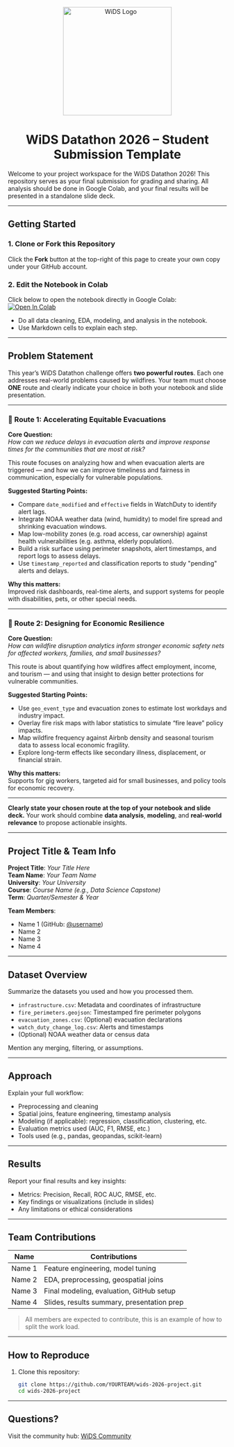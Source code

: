 <p align="center">
  <img src="https://www.widsworldwide.org/wp-content/uploads/2023/05/WiDS_logo_nav.png" alt="WiDS Logo" width="250"/>
</p>

<h1 align="center">WiDS Datathon 2026 – Student Submission Template</h1>

Welcome to your project workspace for the WiDS Datathon 2026! This repository serves as your final submission for grading and sharing. All analysis should be done in Google Colab, and your final results will be presented in a standalone slide deck.

---

## Getting Started

### 1. Clone or Fork this Repository
Click the **Fork** button at the top-right of this page to create your own copy under your GitHub account.

### 2. Edit the Notebook in Colab  
Click below to open the notebook directly in Google Colab:  
[![Open In Colab](https://colab.research.google.com/assets/colab-badge.svg)](notebook.ipynb)

- Do all data cleaning, EDA, modeling, and analysis in the notebook.  
- Use Markdown cells to explain each step.

---

## Problem Statement

This year’s WiDS Datathon challenge offers **two powerful routes**. Each one addresses real-world problems caused by wildfires. Your team must choose **ONE** route and clearly indicate your choice in both your notebook and slide presentation.

---

### 🔹 Route 1: Accelerating Equitable Evacuations

**Core Question:**  
*How can we reduce delays in evacuation alerts and improve response times for the communities that are most at risk?*

This route focuses on analyzing how and when evacuation alerts are triggered — and how we can improve timeliness and fairness in communication, especially for vulnerable populations.

**Suggested Starting Points:**
- Compare `date_modified` and `effective` fields in WatchDuty to identify alert lags.
- Integrate NOAA weather data (wind, humidity) to model fire spread and shrinking evacuation windows.
- Map low-mobility zones (e.g. road access, car ownership) against health vulnerabilities (e.g. asthma, elderly population).
- Build a risk surface using perimeter snapshots, alert timestamps, and report logs to assess delays.
- Use `timestamp_reported` and classification reports to study "pending" alerts and delays.

**Why this matters:**  
Improved risk dashboards, real-time alerts, and support systems for people with disabilities, pets, or other special needs.

---

### 🔹 Route 2: Designing for Economic Resilience

**Core Question:**  
*How can wildfire disruption analytics inform stronger economic safety nets for affected workers, families, and small businesses?*

This route is about quantifying how wildfires affect employment, income, and tourism — and using that insight to design better protections for vulnerable communities.

**Suggested Starting Points:**
- Use `geo_event_type` and evacuation zones to estimate lost workdays and industry impact.
- Overlay fire risk maps with labor statistics to simulate “fire leave” policy impacts.
- Map wildfire frequency against Airbnb density and seasonal tourism data to assess local economic fragility.
- Explore long-term effects like secondary illness, displacement, or financial strain.

**Why this matters:**  
Supports for gig workers, targeted aid for small businesses, and policy tools for economic recovery.

---

**Clearly state your chosen route at the top of your notebook and slide deck.** Your work should combine **data analysis**, **modeling**, and **real-world relevance** to propose actionable insights.

---

## Project Title & Team Info

**Project Title**: _Your Title Here_  
**Team Name**: _Your Team Name_  
**University**: _Your University_  
**Course**: _Course Name (e.g., Data Science Capstone)_  
**Term**: _Quarter/Semester & Year_  

**Team Members**:  
- Name 1 (GitHub: [@username](https://github.com/username))  
- Name 2  
- Name 3  
- Name 4  

---

## Dataset Overview

Summarize the datasets you used and how you processed them.

- `infrastructure.csv`: Metadata and coordinates of infrastructure
- `fire_perimeters.geojson`: Timestamped fire perimeter polygons
- `evacuation_zones.csv`: (Optional) evacuation declarations
- `watch_duty_change_log.csv`: Alerts and timestamps
- (Optional) NOAA weather data or census data

Mention any merging, filtering, or assumptions.

---

## Approach

Explain your full workflow:
- Preprocessing and cleaning
- Spatial joins, feature engineering, timestamp analysis
- Modeling (if applicable): regression, classification, clustering, etc.
- Evaluation metrics used (AUC, F1, RMSE, etc.)
- Tools used (e.g., pandas, geopandas, scikit-learn)

---

## Results

Report your final results and key insights:
- Metrics: Precision, Recall, ROC AUC, RMSE, etc.
- Key findings or visualizations (include in slides)
- Any limitations or ethical considerations

---

## Team Contributions

| Name         | Contributions                                |
|--------------|----------------------------------------------|
| Name 1       | Feature engineering, model tuning            |
| Name 2       | EDA, preprocessing, geospatial joins         |
| Name 3       | Final modeling, evaluation, GitHub setup     |
| Name 4       | Slides, results summary, presentation prep   |

> All members are expected to contribute, this is an example of how to split the work load. 

---

## How to Reproduce

1. Clone this repository:
   ```bash
   git clone https://github.com/YOURTEAM/wids-2026-project.git
   cd wids-2026-project

---

## Questions?

Visit the community hub: [WiDS Community](https://community.widsworldwide.org)

